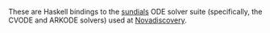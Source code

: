 These are Haskell bindings to the [sundials][1] ODE solver suite
(specifically, the CVODE and ARKODE solvers) used at
[Novadiscovery][2].

[1]: https://computing.llnl.gov/projects/sundials
[2]: https://www.novadiscovery.com/
